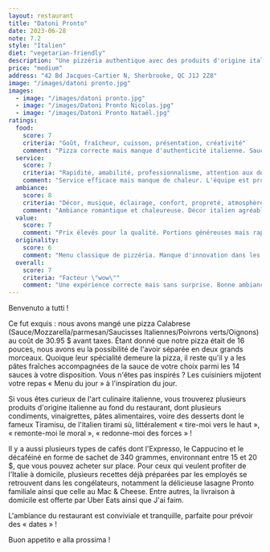 ```yaml
---
layout: restaurant
title: "Datoni Pronto"
date: 2023-06-28
note: 7.2
style: "Italien"
diet: "vegetarian-friendly"
description: "Une pizzéria authentique avec des produits d'origine italienne et une ambiance parfaite pour les rendez-vous galants !"
price: "medium"
address: "42 Bd Jacques-Cartier N, Sherbrooke, QC J1J 2Z8"
image: "/images/datoni pronto.jpg"
images:
  - image: "/images/datoni pronto.jpg"
  - image: "/images/Datoni Pronto Nicolas.jpg"
  - image: "/images/Datoni Pronto Nataël.jpg"
ratings:
  food:
    score: 7
    criteria: "Goût, fraîcheur, cuisson, présentation, créativité"
    comment: "Pizza correcte mais manque d'authenticité italienne. Sauce et fromage de qualité moyenne."
  service:
    score: 7
    criteria: "Rapidité, amabilité, professionnalisme, attention aux détails"
    comment: "Service efficace mais manque de chaleur. L'équipe est professionnelle mais peu communicative."
  ambiance:
    score: 8
    criteria: "Décor, musique, éclairage, confort, propreté, atmosphère générale"
    comment: "Ambiance romantique et chaleureuse. Décor italien agréable."
  value:
    score: 7
    comment: "Prix élevés pour la qualité. Portions généreuses mais rapport qualité/prix moyen."
  originality:
    score: 6
    comment: "Menu classique de pizzéria. Manque d'innovation dans les recettes."
  overall:
    score: 7
    criteria: "Facteur \"wow\""
    comment: "Une expérience correcte mais sans surprise. Bonne ambiance mais cuisine moyenne."
---
```


Benvenuto a tutti ! 

Ce fut exquis : nous avons mangé une pizza Calabrese (Sauce/Mozzarella/parmesan/Saucisses Italiennes/Poivrons verts/Oignons) au coût de 30.95 $ avant taxes. Étant donné que notre pizza était de 16 pouces, nous avons eu la possibilité de l'avoir séparée en deux grands morceaux. Quoique leur spécialité demeure la pizza, il reste qu'il y a les pâtes fraîches accompagnées de la sauce de votre choix parmi les 14 sauces à votre disposition. Vous n'êtes pas inspirés ? Les cuisiniers mijotent votre repas « Menu du jour » à l'inspiration du jour.

Si vous êtes curieux de l'art culinaire italienne, vous trouverez plusieurs produits d'origine italienne au fond du restaurant, dont plusieurs condiments, vinaigrettes, pâtes alimentaires, voire des desserts dont le fameux Tiramisu, de l'italien tirami sù, littéralement « tire-moi vers le haut », « remonte-moi le moral », « redonne-moi des forces » ! 

Il y a aussi plusieurs types de cafés dont l'Expresso, le Cappucino et le décaféiné en forme de sachet de 340 grammes, environnant entre 15 et 20 $, que vous pouvez acheter sur place. Pour ceux qui veulent profiter de l'Italie à domicile, plusieurs recettes déjà préparées par les employés se retrouvent dans les congélateurs, notamment la délicieuse lasagne Pronto familiale ainsi que celle au Mac & Cheese. Entre autres, la livraison à domicile est offerte par Uber Eats ainsi que J'ai faim.

L'ambiance du restaurant est conviviale et tranquille, parfaite pour prévoir des « dates » ! 

Buon appetito e alla prossima ! 